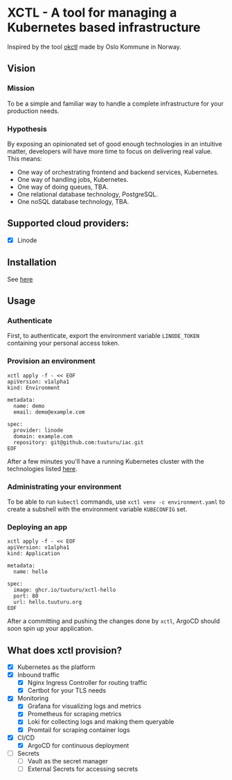 # XCTL - A tool for managing a Kubernetes based infrastructure

Inspired by the tool [okctl](https://github.com/oslokommune/okctl) made by Oslo Kommune in Norway.

## Vision

### Mission

To be a simple and familiar way to handle a complete infrastructure for your production needs.

### Hypothesis

By exposing an opinionated set of good enough technologies in an intuitive matter, developers will have more time to
focus on delivering real value. This means:
- One way of orchestrating frontend and backend services, Kubernetes.
- One way of handling jobs, Kubernetes.
- One way of doing queues, TBA.
- One relational database technology, PostgreSQL.
- One noSQL database technology, TBA.

## Supported cloud providers:

- [x] Linode

## Installation

See [here](https://xctl.tuuturu.org/getting-started/preparation/)

## Usage

### Authenticate

First, to authenticate, export the environment variable `LINODE_TOKEN` containing your personal access token.

### Provision an environment

```shell
xctl apply -f - << EOF
apiVersion: v1alpha1
kind: Environment

metadata:
  name: demo
  email: demo@example.com

spec:
  provider: linode
  domain: example.com
  repository: git@github.com:tuuturu/iac.git
EOF
```

After a few minutes you'll have a running Kubernetes cluster with the technologies listed
[here](#what-does-xctl-provision).

### Administrating your environment

To be able to run `kubectl` commands, use `xctl venv -c environment.yaml` to create a subshell with the environment
variable `KUBECONFIG` set.

### Deploying an app

```shell
xctl apply -f - << EOF
apiVersion: v1alpha1
kind: Application

metadata:
  name: hello

spec:
  image: ghcr.io/tuuturu/xctl-hello
  port: 80
  url: hello.tuuturu.org
EOF
```

After a committing and pushing the changes done by `xctl`, ArgoCD should soon spin up your application.

## What does xctl provision?

- [x] Kubernetes as the platform
- [x] Inbound traffic
  - [x] Nginx Ingress Controller for routing traffic
  - [x] Certbot for your TLS needs
- [x] Monitoring
  - [x] Grafana for visualizing logs and metrics
  - [x] Prometheus for scraping metrics
  - [x] Loki for collecting logs and making them queryable
  - [x] Promtail for scraping container logs
- [x] CI/CD
  - [x] ArgoCD for continuous deployment
- [ ] Secrets
  - [ ] Vault as the secret manager
  - [ ] External Secrets for accessing secrets
